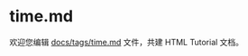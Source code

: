 time.md
===

欢迎您编辑 <a target="__blank" href="https://github.com/jaywcjlove/html-tutorial/blob/main/docs/tags/time.md">docs/tags/time.md</a> 文件，共建 HTML Tutorial 文档。